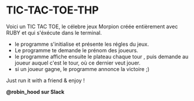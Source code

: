 # TIC-TAC-TOE-THP


Voici un TIC TAC TOE, le célebre jeux Morpion créée entièrement avec RUBY et qui s'éxécute dans le terminal.

- le programme s'initialise et présente les régles du jeux.
- Le programme te demande le prénom des joueurs.
- le programme affiche ensuite le plateau chaque tour , puis demande au joueur auquel c'est le tour,  où ce dernier veut jouer. 
- si un joueur gagne, le programme annonce la victoire ;) 

Just run it with a friend & enjoy ! 

<B> @robin_hood sur Slack </B>  
